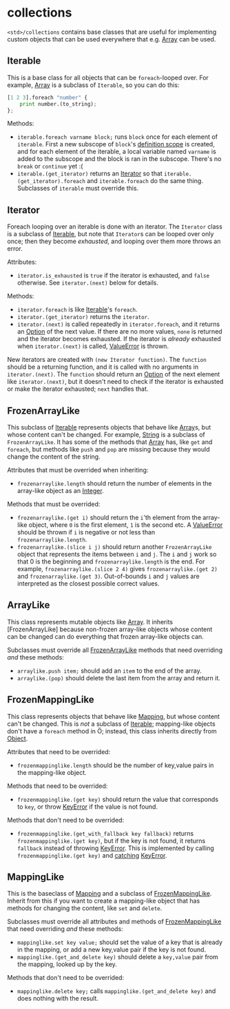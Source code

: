 # collections

`<std>/collections` contains base classes that are useful for implementing
custom objects that can be used everywhere that e.g. [Array] can be used.


## Iterable

This is a base class for all objects that can be `foreach`-looped over. For
example, [Array] is a subclass of `Iterable`, so you can do this:

```python
[1 2 3].foreach "number" {
    print number.(to_string);
};
```

Methods:
- `iterable.foreach varname block;` runs `block` once for each element of
  `iterable`. First a new subscope of `block`'s [definition scope] is created,
  and for each element of the iterable, a local variable named `varname` is
  added to the subscope and the block is ran in the subscope. There's no
  `break` or `continue` yet :(
- `iterable.(get_iterator)` returns an [Iterator](#iterator) so that
  `iterable.(get_iterator).foreach` and `iterable.foreach` do the same thing.
  Subclasses of `iterable` must override this.


## Iterator

Foreach looping over an iterable is done with an iterator. The `Iterator` class
is a subclass of [Iterable](#iterable), but note that `Iterator`s can be looped
over only once; then they become *exhausted*, and looping over them more throws
an error.

Attributes:
- `iterator.is_exhausted` is `true` if the iterator is exhausted, and `false`
  otherwise. See `iterator.(next)` below for details.

Methods:
- `iterator.foreach` is like [Iterable](#iterable)'s `foreach`.
- `iterator.(get_iterator)` returns the `iterator`.
- `iterator.(next)` is called repeatedly in `iterator.foreach`, and it returns
  an [Option] of the next value. If there are no more values, `none` is
  returned and the iterator becomes exhausted. If the iterator is *already*
  exhausted when `iterator.(next)` is called, [ValueError] is thrown.

New iterators are created with `(new Iterator function)`. The `function` should
be a returning function, and it is called with no arguments in
`iterator.(next)`. The `function` should return an [Option] of the next element
like `iterator.(next)`, but it doesn't need to check if the iterator is
exhausted or make the iterator exhausted; `next` handles that.


## FrozenArrayLike

This subclass of [Iterable](#iterable) represents objects that behave like
[Array]s, but whose content can't be changed. For example, [String] is a
subclass of `FrozenArrayLike`. It has some of the methods that [Array] has,
like `get` and `foreach`, but methods like `push` and `pop` are missing because
they would change the content of the string.

Attributes that must be overrided when inheriting:
- `frozenarraylike.length` should return the number of elements in the
  array-like object as an [Integer].

Methods that must be overrided:
- `frozenarraylike.(get i)` should return the `i`'th element from the
  array-like object, where `0` is the first element, `1` is the second etc. A
  [ValueError] should be thrown if `i` is negative or not less than
  `frozenarraylike.length`.
- `frozenarraylike.(slice i j)` should return another `FrozenArrayLike` object
  that represents the items between `i` and `j`. The `i` and `j` work so that 0
  is the beginning and `frozenarraylike.length` is the end. For example,
  `frozenarraylike.(slice 2 4)` gives `frozenarraylike.(get 2)` and
  `frozenarraylike.(get 3)`. Out-of-bounds `i` and `j` values are interpreted
  as the closest possible correct values.


## ArrayLike

This class represents mutable objects like [Array]. It inherits
[FrozenArrayLike] because non-frozen array-like objects whose content can be
changed can do everything that frozen array-like objects can.

Subclasses must override all [FrozenArrayLike](#frozenarraylike) methods that
need overriding *and* these methods:
- `arraylike.push item;` should add an `item` to the end of the array.
- `arraylike.(pop)` should delete the last item from the array and return it.


## FrozenMappingLike

This class represents objects that behave like [Mapping], but whose
content can't be changed. This is *not* a subclass of
[Iterable](#iterable); mapping-like objects don't have a `foreach`
method in Ö; instead, this class inherits directly from [Object].

Attributes that need to be overrided:
- `frozenmappinglike.length` should be the number of key,value pairs in
  the mapping-like object.

Methods that need to be overrided:
- `frozenmappinglike.(get key)` should return the value that corresponds
  to `key`, or throw [KeyError] if the value is not found.

Methods that don't need to be overrided:
- `frozenmappinglike.(get_with_fallback key fallback)` returns
  `frozenmappinglike.(get key)`, but if the key is not found, it returns
  `fallback` instead of throwing [KeyError]. This is implemented by
  calling `frozenmappinglike.(get key)` and [catching] [KeyError].


## MappingLike

This is the baseclass of [Mapping] and a subclass of
[FrozenMappingLike](#frozenmappinglike). Inherit from this if you want
to create a mapping-like object that has methods for changing the
content, like `set` and `delete`.

Subclasses must override all attributes and methods of
[FrozenMappingLike](#frozenmappinglike) that need overriding *and* these
methods:
- `mappinglike.set key value;` should set the value of a key that is
  already in the mapping, or add a new key,value pair if the key is not
  found.
- `mappinglike.(get_and_delete key)` should delete a `key,value` pair
  from the mapping, looked up by the key.

Methods that don't need to be overrided:
- `mappinglike.delete key;` calls `mappinglike.(get_and_delete key)` and
  does nothing with the result.


[Array]: ../builtins.md#array
[Block]: ../builtins.md#block
[Integer]: ../builtins.md#integer
[Mapping]: ../builtins.md#mapping
[Object]: ../builtins.md#object
[Option]: ../builtins.md#option
[String]: ../builtins.md#string
[none]: ../builtins.md#none
[subscope]: ../tutorial.md#scopes
[definition scope]: ../tutorial.md#scopes
[catching]: ../errors.md#catching
[ValueError]: ../errors.md
[KeyError]: ../errors.md
